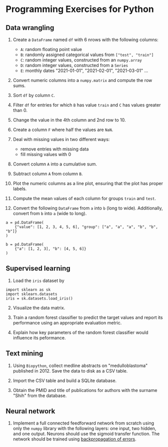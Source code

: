 # Programming Exercises for Python

## Data wrangling

1. Create a `DataFrame` named `df` with 6 nrows with the following columns:

    - `A`: random floating point value
    - `B`: randomly assigned categorical values from `["test", "train"]`
    - `C`: random integer values, constructed from an `numpy.array`
    - `D`: random integer values, constructed from a `Series`
    - `E`: monthly dates "2021-01-01", "2021-02-01", "2021-03-01" ...

2. Convert numeric columns into a `numpy.matrix` and compute the row sums.

3. Sort `df` by column `C`.

4. Filter `df` for entries for which `B` has value `train` and `C`
   has values greater than 0.

5. Change the value in the 4th column and 2nd row to 10.

6. Create a column `F` where half the values are `NaN`.

7. Deal with missing values in two different ways:
    
    - remove entries with missing data
    - fill missing values with 0

8. Convert column `A` into a cumulative sum.

9. Subtract column `A` from column `B`.

10. Plot the numeric columns as a line plot, ensuring that the plot
   has proper labels.

11. Compute the mean values of each column for groups `train` and `test`.

12. Convert the following `DataFrame` from `a` into `b` (long to wide).
    Additionally, convert from `b` into `a` (wide to long).

```
a = pd.DataFrame(
    {"value": [1, 2, 3, 4, 5, 6], "group": ["a", "a", "a", "b", "b", "b"]}
)

b = pd.DataFrame(
    {"a": [1, 2, 3], "b": [4, 5, 6]}
)
```


## Supervised learning

1. Load the `iris` dataset by
```
import sklearn as sk
import sklearn.datasets
iris = sk.datasets.load_iris()
```

2. Visualize the data matrix.

3. Train a random forest classifier to predict the target values and 
   report its performance using an appropriate evaluation metric.

4. Explain how key parameters of the random forest classifier would influence
   its peformance.


## Text mining

1. Using `Biopython`, collect medline abstracts on "medulloblastoma"
   published in 2012. Save the data to disk as a CSV table.

2. Import the CSV table and build a SQLite database.

3. Obtain the PMID and title of publications for authors with the surname
   "Shih" from the database.


## Neural network

1. Implement a full connected feedforward network from scratch using 
only the `numpy` library with the following layers:
one input, two hidden, and one output.
Neurons should use the sigmoid transfer function.
The network should be trained using
[backpropagation of errors](https://dustinstansbury.github.io/theclevermachine/derivation-backpropagation).
